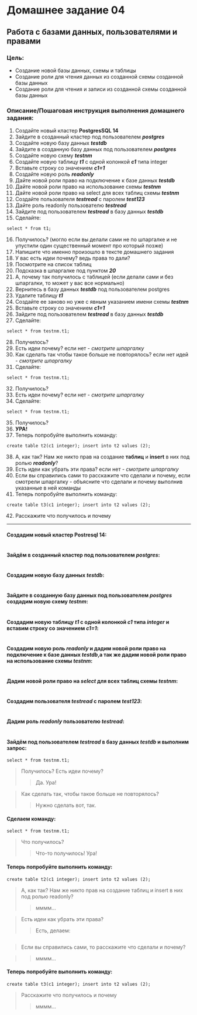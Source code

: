 
# Домашнее задание 04
## Работа с базами данных, пользователями и правами

### Цель:
* Создание новой базы данных, схемы и таблицы
* Создание роли для чтения данных из созданной схемы созданной базы данных
* Создание роли для чтения и записи из созданной схемы созданной базы данных

### Описание/Пошаговая инструкция выполнения домашнего задания:
1. Cоздайте новый кластер **PostgresSQL 14**
2. Зайдите в созданный кластер под пользователем **_postgres_**
3. Создайте новую базу данных _**testdb**_
4. Зайдите в созданную базу данных под пользователем _**postgres**_
5. Создайте новую схему _**testnm**_
6. Создайте новую таблицу _**t1**_ с одной колонкой _**c1**_ типа integer
7. Вставьте строку со значением _**c1=1**_
8. Создайте новую роль **_readonly_**
9. Дайте новой роли право на подключение к базе данных _**testdb**_
10. Дайте новой роли право на использование схемы _**testnm**_
11. Дайте новой роли право на select для всех таблиц схемы _**testnm**_
12. Создайте пользователя _**testread**_ с паролем _**test123**_
13. Дайте роль readonly пользователю _**testread**_
14. Зайдите под пользователем _**testread**_ в базу данных _**testdb**_
15. Сделайте: 
````postgresql
select * from t1;
````
16. Получилось? (могло если вы делали сами не по шпаргалке и не упустили один существенный момент про который позже)
17. Напишите что именно произошло в тексте домашнего задания
18. У вас есть идеи почему? ведь права то дали?
19. Посмотрите на список таблиц
20. Подсказка в шпаргалке под пунктом _**20**_
21. А, почему так получилось с таблицей (если делали сами и без шпаргалки, то может у вас все нормально)
22. Вернитесь в базу данных _**testdb**_ под пользователем postgres
23. Удалите таблицу _**t1**_
24. Создайте ее заново но уже с явным указанием имени схемы _**testnm**_
25. Вставьте строку со значением _**c1=1**_
26. Зайдите под пользователем _**testread**_ в базу данных _**testdb**_
27. Сделайте: 
````postgresql
select * from testnm.t1;
````
28. Получилось?
29. Есть идеи почему? если нет - _смотрите шпаргалку_
30. Как сделать так чтобы такое больше не повторялось? если нет идей - _смотрите шпаргалку_
31. Сделайте:
```postgresql
select * from testnm.t1;
```
32. Получилось?
33. Есть идеи почему? если нет - _смотрите шпаргалку_
34. Сделайте:
```postgresql
select * from testnm.t1;
```
35. Получилось?
36. **УРА!**
37. Теперь попробуйте выполнить команду:
```postgresql
create table t2(c1 integer); insert into t2 values (2);
```
38. А, как так? Нам же никто прав на создание **таблиц** и **insert** в них под ролью _**readonly**_?
39. Есть идеи как убрать эти права? если нет - _смотрите шпаргалку_
40. Если вы справились сами то расскажите что сделали и почему, если смотрели шпаргалку - объясните что сделали и почему выполнив указанные в ней команды
41. Теперь попробуйте выполнить команду:
```postgresql
create table t3(c1 integer); insert into t2 values (2);
```
42. Расскажите что получилось и почему
-----------
#### Создадим новый кластер **Postresql 14**:
```shell

```
#### Зайдём в созданный кластер под пользователем _postgres_:
```shell

```
#### Cоздадим новую базу данных _testdb_:
```postgresql

```
#### Зайдите в созданную базу данных под пользователем _postgres_ создадим новую схему _testnm_:
```postgresql

```
#### Создадим новую таблицу _t1_ с одной колонкой _c1_ типа _integer_  и вставим строку со значением _c1=1_:
```postgresql

```
#### Создадим новую роль _readonly_ и дадим новой роли право на подключение к базе данных _testdb_,а так же дадим новой роли право на использование схемы _testnm_:
```postgresql

```
#### Дадим новой роли право на _select_ для всех таблиц схемы _testnm_:
```postgresql

```
#### Создадим пользователя _testread_ с паролем _test123_:
```postgresql

```
#### Дадим роль _readonly_ пользователю _testread_:
```postgresql

```
#### Зайдём под пользователем _testread_ в базу данных _testdb_ и выполним запрос:
```postgresql
select * from testnm.t1;
```
> Получилось? Есть идеи почему? 
>> Да. Ура!

> Как сделать так, чтобы такое больше не повторялось? 
>> Нужно сделать вот, так.

#### Сделаем команду:
```postgresql
select * from testnm.t1;
```
> Что получилось? 
>> Что-то получилось! Ура! 

#### Теперь попробуйте выполнить команду:
```postgresql
create table t2(c1 integer); insert into t2 values (2);
```

> А, как так? Нам же никто прав на создание таблиц и insert в них под ролью readonly?
>> мммм...

> Есть идеи как убрать эти права? 
>> Есть, делаем:
```postgresql

```
> Если вы справились сами, то расскажите что сделали и почему?

>> мммм...

#### Теперь попробуйте выполнить команду:
```postgresql
create table t3(c1 integer); insert into t2 values (2);
```
> Расскажите что получилось и почему
>> мммм...

